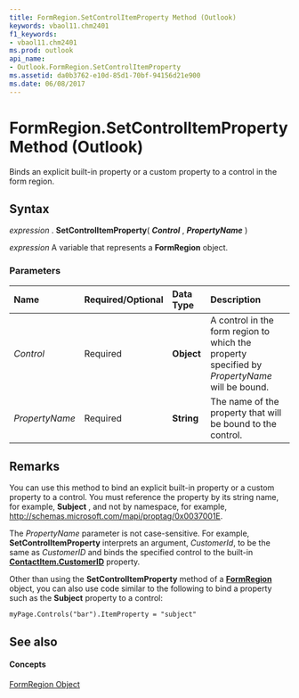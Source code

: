 ```yaml
---
title: FormRegion.SetControlItemProperty Method (Outlook)
keywords: vbaol11.chm2401
f1_keywords:
- vbaol11.chm2401
ms.prod: outlook
api_name:
- Outlook.FormRegion.SetControlItemProperty
ms.assetid: da0b3762-e10d-85d1-70bf-94156d21e900
ms.date: 06/08/2017
---
```



# FormRegion.SetControlItemProperty Method (Outlook)

Binds an explicit built-in property or a custom property to a control in the form region.


## Syntax

 _expression_ . **SetControlItemProperty**( **_Control_** , **_PropertyName_** )

 _expression_ A variable that represents a **FormRegion** object.


### Parameters



|**Name**|**Required/Optional**|**Data Type**|**Description**|
|:-----|:-----|:-----|:-----|
| _Control_|Required| **Object**|A control in the form region to which the property specified by  _PropertyName_ will be bound.|
| _PropertyName_|Required| **String**|The name of the property that will be bound to the control.|

## Remarks

You can use this method to bind an explicit built-in property or a custom property to a control. You must reference the property by its string name, for example,  **Subject** , and not by namespace, for example, http://schemas.microsoft.com/mapi/proptag/0x0037001E.

The  _PropertyName_ parameter is not case-sensitive. For example, **SetControlItemProperty** interprets an argument, _CustomerId_, to be the same as  _CustomerID_ and binds the specified control to the built-in **[ContactItem.CustomerID](Outlook.ContactItem.CustomerID.md)** property.

Other than using the  **SetControlItemProperty** method of a **[FormRegion](Outlook.FormRegion.md)** object, you can also use code similar to the following to bind a property such as the **Subject** property to a control:




```
myPage.Controls("bar").ItemProperty = "subject"
```


## See also


#### Concepts


[FormRegion Object](Outlook.FormRegion.md)

